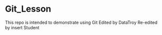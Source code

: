 # Git_Lesson
This repo is intended to demonstrate using Git
Edited by DataTroy
Re-edited by insert Student
